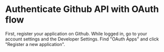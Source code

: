 # Authenticate Github API with OAuth flow

First, register your application on Github. While logged in, go to your account settings and the Developer Settings. Find "OAuth Apps" and click "Register a new application".

